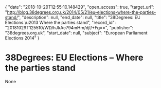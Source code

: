 {
  "date": "2018-10-29T12:55:10.148429", 
  "open_access": true, 
  "target_url": "http://blog.38degrees.org.uk/2014/05/21/eu-elections-where-the-parties-stand/", 
  "description": null, 
  "end_date": null, 
  "title": "38Degrees: EU Elections \u2013 Where the parties stand", 
  "record_id": "20181029T125510/WD/hJkAc794mHm/djI/+Fg==", 
  "publisher": "38degrees.org.uk", 
  "start_date": null, 
  "subject": "European Parliament Elections 2014"
}

# 38Degrees: EU Elections – Where the parties stand

None